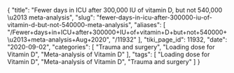{
    "title": "Fewer days in ICU after 300,000 IU of vitamin D, but not 540,000 \u2013 meta-analysis",
    "slug": "fewer-days-in-icu-after-300000-iu-of-vitamin-d-but-not-540000-meta-analysis",
    "aliases": [
        "/Fewer+days+in+ICU+after+300000+IU+of+vitamin+D+but+not+540000+\u2013+meta-analysis+Aug+2020",
        "/11932"
    ],
    "tiki_page_id": 11932,
    "date": "2020-09-02",
    "categories": [
        "Trauma and surgery",
        "Loading dose for Vitamin D",
        "Meta-analysis of Vitamin D"
    ],
    "tags": [
        "Loading dose for Vitamin D",
        "Meta-analysis of Vitamin D",
        "Trauma and surgery"
    ]
}